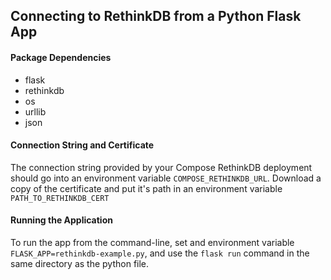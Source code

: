 ## Connecting to RethinkDB from a Python Flask App

#### Package Dependencies
* flask
* rethinkdb
* os
* urllib
* json

#### Connection String and Certificate
The connection string provided by your Compose RethinkDB deployment should go into an environment variable `COMPOSE_RETHINKDB_URL`.
Download a copy of the certificate and put it's path in an environment variable `PATH_TO_RETHINKDB_CERT`

#### Running the Application
To run the app from the command-line, set and environment variable `FLASK_APP=rethinkdb-example.py`, and use the `flask run` command in the same directory as the python file.
